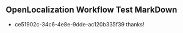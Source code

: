 ## OpenLocalization Workflow Test MarkDown
* ce51902c-34c6-4e8e-9dde-ac120b335f39 
thanks!<!--HONumber=Mar16_HO2-->
